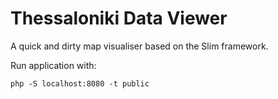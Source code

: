 Thessaloniki Data Viewer
========================

A quick and dirty map visualiser based on the Slim framework.

Run application with:

    php -S localhost:8080 -t public
